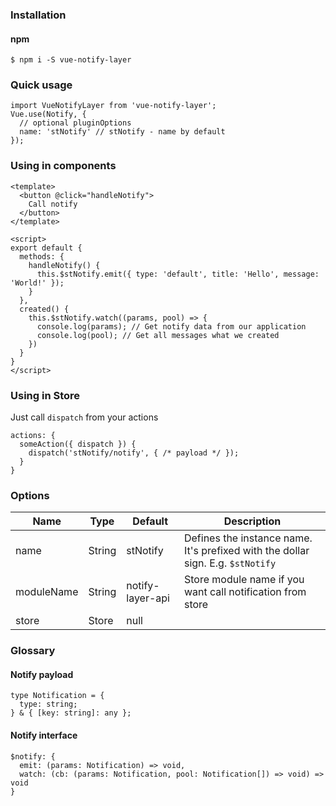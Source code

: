 ### Installation

#### npm
```
$ npm i -S vue-notify-layer
```

### Quick usage
```
import VueNotifyLayer from 'vue-notify-layer';
Vue.use(Notify, {
  // optional pluginOptions
  name: 'stNotify' // stNotify - name by default
});
```

### Using in components
```
<template>
  <button @click="handleNotify">
    Call notify
  </button>
</template>

<script>
export default {
  methods: {
    handleNotify() {
      this.$stNotify.emit({ type: 'default', title: 'Hello', message: 'World!' });
    }
  },
  created() {
    this.$stNotify.watch((params, pool) => {
      console.log(params); // Get notify data from our application
      console.log(pool); // Get all messages what we created
    })
  }
}
</script>
```

### Using in Store
Just call `dispatch` from your actions
```
actions: {
  someAction({ dispatch }) {
    dispatch('stNotify/notify', { /* payload */ });
  }
}
```

### Options

| Name           | Type        | Default          | Description |
| ---            | ---         | ---              | ---         |
| name           | String      | stNotify           | Defines the instance name. It's prefixed with the dollar sign. E.g. `$stNotify` |
| moduleName     | String      | notify-layer-api | Store module name if you want call notification from store |
| store          | Store  | null

### Glossary

#### Notify payload

```
type Notification = {
  type: string;
} & { [key: string]: any };
```

#### Notify interface
```
$notify: {
  emit: (params: Notification) => void,
  watch: (cb: (params: Notification, pool: Notification[]) => void) => void
}
```